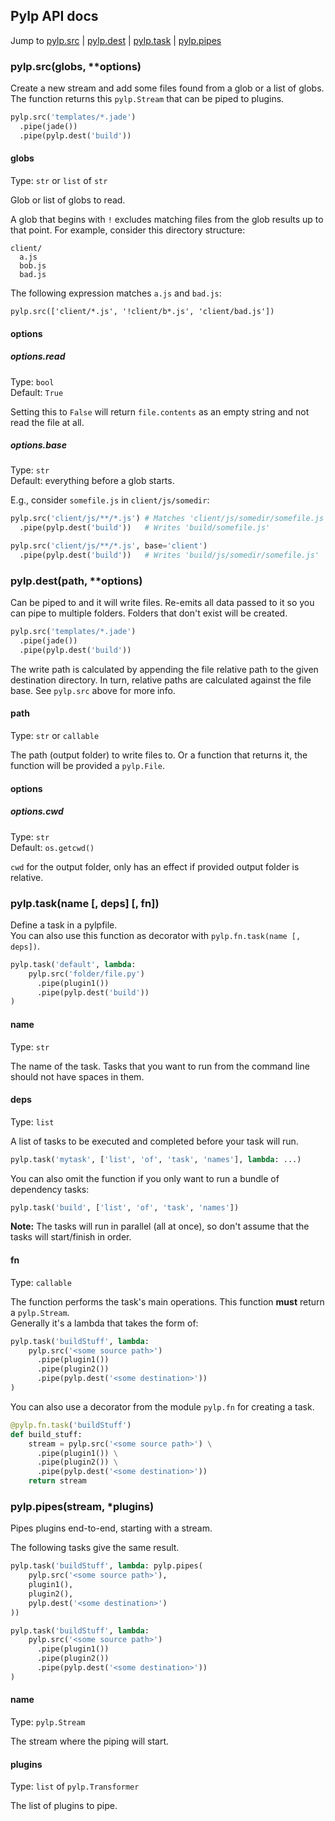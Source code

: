 ## Pylp API docs

Jump to
  [pylp.src](#pylpsrcglobs-options) |
  [pylp.dest](#pylpdestpath-options) |
  [pylp.task](#pylptaskname--deps--fn) |
  [pylp.pipes](#pylppipesstream-plugins)



### pylp.src(globs, **options)

Create a new stream and add some files found from a glob or a list of globs.  
The function returns this `pylp.Stream` that can be piped to plugins.

```python
pylp.src('templates/*.jade')
  .pipe(jade())
  .pipe(pylp.dest('build'))
```


#### globs
Type: `str` or `list` of `str`

Glob or list of globs to read.

A glob that begins with `!` excludes matching files from the glob results up to that point.
For example, consider this directory structure:

    client/
      a.js
      bob.js
      bad.js

The following expression matches `a.js` and `bad.js`:

    pylp.src(['client/*.js', '!client/b*.js', 'client/bad.js'])


#### options

##### options.read
Type: `bool`  
Default: `True`

Setting this to `False` will return `file.contents` as an empty string and not read the file
at all.

##### options.base
Type: `str`  
Default: everything before a glob starts.

E.g., consider `somefile.js` in `client/js/somedir`:

```python
pylp.src('client/js/**/*.js') # Matches 'client/js/somedir/somefile.js'
  .pipe(pylp.dest('build'))   # Writes 'build/somefile.js'

pylp.src('client/js/**/*.js', base='client')
  .pipe(pylp.dest('build'))   # Writes 'build/js/somedir/somefile.js'
```



### pylp.dest(path, **options)

Can be piped to and it will write files. Re-emits all data passed to it so you can pipe to multiple folders.  Folders that don't exist will be created.

```python
pylp.src('templates/*.jade')
  .pipe(jade())
  .pipe(pylp.dest('build'))
```

The write path is calculated by appending the file relative path to the given
destination directory. In turn, relative paths are calculated against the file base.
See `pylp.src` above for more info.


#### path
Type: `str` or `callable`

The path (output folder) to write files to. Or a function that returns it, the function will be provided a `pylp.File`.

#### options

##### options.cwd
Type: `str`  
Default: `os.getcwd()`

`cwd` for the output folder, only has an effect if provided output folder is relative.



### pylp.task(name [, deps] [, fn])

Define a task in a pylpfile.  
You can also use this function as decorator with `pylp.fn.task(name [, deps])`.

```python
pylp.task('default', lambda:
    pylp.src('folder/file.py')
      .pipe(plugin1())
      .pipe(pylp.dest('build'))
)
```


#### name
Type: `str`

The name of the task. Tasks that you want to run from the command line should not have spaces in them.


#### deps
Type: `list`

A list of tasks to be executed and completed before your task will run.

```python
pylp.task('mytask', ['list', 'of', 'task', 'names'], lambda: ...)
```

You can also omit the function if you only want to run a bundle of dependency tasks:

```python
pylp.task('build', ['list', 'of', 'task', 'names'])
```

**Note:** The tasks will run in parallel (all at once), so don't assume that the tasks will start/finish in order.


#### fn
Type: `callable`

The function performs the task's main operations. This function **must** return a `pylp.Stream`.  
Generally it's a lambda that takes the form of:

```python
pylp.task('buildStuff', lambda:
    pylp.src('<some source path>')
      .pipe(plugin1())
      .pipe(plugin2())
      .pipe(pylp.dest('<some destination>'))
)
```

You can also use a decorator from the module `pylp.fn` for creating a task.

```python
@pylp.fn.task('buildStuff')
def build_stuff:
    stream = pylp.src('<some source path>') \
      .pipe(plugin1()) \
      .pipe(plugin2()) \
      .pipe(pylp.dest('<some destination>'))
    return stream
```



### pylp.pipes(stream, *plugins)

Pipes plugins end-to-end, starting with a stream.

The following tasks give the same result.

```python
pylp.task('buildStuff', lambda: pylp.pipes(
    pylp.src('<some source path>'),
    plugin1(),
    plugin2(),
    pylp.dest('<some destination>')
))
```

```python
pylp.task('buildStuff', lambda:
    pylp.src('<some source path>')
      .pipe(plugin1())
      .pipe(plugin2())
      .pipe(pylp.dest('<some destination>'))
)
```


#### name
Type: `pylp.Stream`

The stream where the piping will start.


#### plugins
Type: `list` of `pylp.Transformer`

The list of plugins to pipe.
